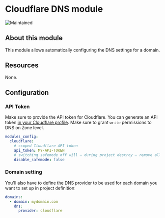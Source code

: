# Cloudflare DNS module

![Maintained](https://img.shields.io/badge/status-maintained-green)

## About this module

This module allows automatically configuring the DNS settings for a domain.

## Resources

None.

## Configuration

### API Token

Make sure to provide the API token for Cloudflare.
You can generate an API token [in your Cloudflare profile](https://dash.cloudflare.com/profile/api-tokens).
Make sure to grant `write` permissions to DNS on Zone level.

```yaml
modules_config:
  cloudflare:
    # scoped Cloudflare API token
    api_token: MY-API-TOKEN
    # switching safemode off will – during project destroy – remove all DNS entries on the domain
    disable_safemode: false
```

### Domain setting

You'll also have to define the DNS provider to be used for each domain you want to set up in project definition:

```yaml
domains:
  - domain: mydomain.com
    dns:
      provider: cloudflare
```

